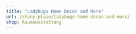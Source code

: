 ```yaml
---
title: "Ladybugs Home Decor and More"
url: /stony-plain/ladybugs-home-decor-and-more/
shop: Raumausstattung
---
```

